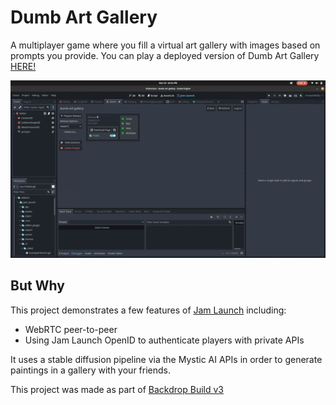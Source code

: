 # Dumb Art Gallery

A multiplayer game where you fill a virtual art gallery with images based on
prompts you provide. You can play a deployed version of Dumb Art Gallery
[HERE!](https://app.jamlaunch.com/g/Jk4VyoecDM/6)

![demo](demo-start.gif)

## But Why

This project demonstrates a few features of [Jam Launch](https://jamlaunch.com)
including:
- WebRTC peer-to-peer
- Using Jam Launch OpenID to authenticate players with private APIs

It uses a stable diffusion pipeline via the Mystic AI APIs in order to generate
paintings in a gallery with your friends.

This project was made as part of [Backdrop Build v3](https://backdropbuild.com/)
